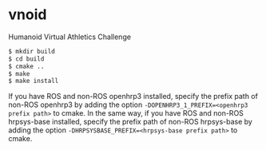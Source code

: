 # vnoid
Humanoid Virtual Athletics Challenge

```bash
$ mkdir build
$ cd build
$ cmake ..
$ make
$ make install
```

If you have ROS and non-ROS openhrp3 installed, specify the prefix path of non-ROS openhrp3 by adding the option `-DOPENHRP3_1_PREFIX=<openhrp3 prefix path>` to cmake.
In the same way, if you have ROS and non-ROS hrpsys-base installed, specify the prefix path of non-ROS hrpsys-base by adding the option `-DHRPSYSBASE_PREFIX=<hrpsys-base prefix path>` to cmake.
